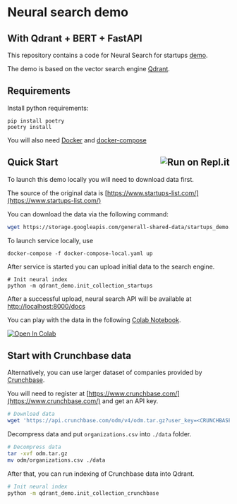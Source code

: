 
# Neural search demo 
## With Qdrant + BERT + FastAPI

This repository contains a code for Neural Search for startups [demo](https://demo.qdrant.tech).

The demo is based on the vector search engine [Qdrant](https://github.com/qdrant/qdrant).

## Requirements
Install python requirements:

```
pip install poetry
poetry install
```

You will also need [Docker](https://docs.docker.com/get-docker/) and [docker-compose](https://docs.docker.com/compose/install/)

## Quick Start <a href="https://replit.com/new/github/qdrant/qdrant_demo"><img align="right" src="https://replit.com/badge/github/qdrant/qdrant_demo" alt="Run on Repl.it"></a>

To launch this demo locally you will need to download data first.

The source of the original data is [https://www.startups-list.com/](https://www.startups-list.com/)

You can download the data via the following command:

```bash
wget https://storage.googleapis.com/generall-shared-data/startups_demo.json
```

To launch service locally, use

```
docker-compose -f docker-compose-local.yaml up
```

After service is started you can upload initial data to the search engine.

```
# Init neural index
python -m qdrant_demo.init_collection_startups
```

After a successful upload, neural search API will be available at [http://localhost:8000/docs](http://localhost:8000/docs) 

You can play with the data in the following [Colab Notebook](https://colab.research.google.com/drive/1kPktoudAP8Tu8n8l-iVMOQhVmHkWV_L9?usp=sharing).

[![Open In Colab](https://colab.research.google.com/assets/colab-badge.svg)](https://colab.research.google.com/drive/1kPktoudAP8Tu8n8l-iVMOQhVmHkWV_L9?usp=sharing)


## Start with Crunchbase data

Alternatively, you can use larger dataset of companies provided by [Crunchbase](https://www.crunchbase.com/).

You will need to register at [https://www.crunchbase.com/](https://www.crunchbase.com/) and get an API key.

```bash
# Download data
wget 'https://api.crunchbase.com/odm/v4/odm.tar.gz?user_key=<CRUNCHBASE-API-KEY>' -O odm.tar.gz
```

Decompress data and put `organizations.csv` into `./data` folder.

```bash
# Decompress data
tar -xvf odm.tar.gz
mv odm/organizations.csv ./data
```

After that, you can run indexing of Crunchbase data into Qdrant.

```bash
# Init neural index
python -m qdrant_demo.init_collection_crunchbase
```
